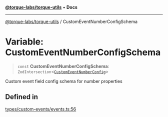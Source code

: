 [**@torque-labs/torque-utils**](../README.md) • **Docs**

***

[@torque-labs/torque-utils](../README.md) / CustomEventNumberConfigSchema

# Variable: CustomEventNumberConfigSchema

> `const` **CustomEventNumberConfigSchema**: `ZodIntersection`\<[`CustomEventNumberConfig`](../type-aliases/CustomEventNumberConfig.md)\>

Custom event field config schema for number properties

## Defined in

[types/custom-events/events.ts:56](https://github.com/torque-labs/torque-utils/blob/c76fb4101d477d1e8e6fb4f5de7a277964527c27/types/custom-events/events.ts#L56)
